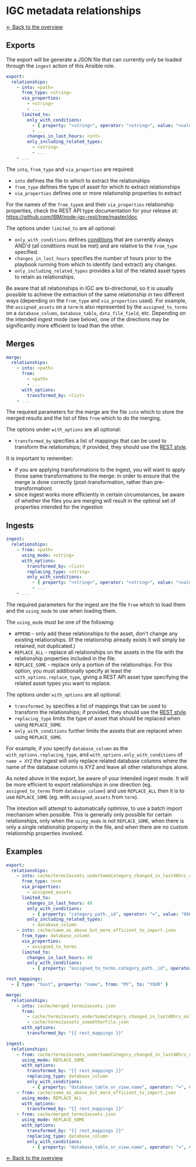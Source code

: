 # IGC metadata relationships

[<- Back to the overview](../README.md)

## Exports

The export will be generate a JSON file that can currently only be loaded through the `ingest` action of this Ansible role.

```yml
export:
  relationships:
    - into: <path>
      from_type: <string>
      via_properties:
        - <string>
        - ...
      limited_to:
        only_with_conditions:
          - { property: "<string>", operator: "<string>", value: "<value>" }
          - ...
        changes_in_last_hours: <int>
        only_including_related_types:
          - <string>
          - ...
    - ...
```

The `into`, `from_type` and `via_properties` are required:

- `into` defines the file to which to extract the relationships
- `from_type` defines the type of asset for which to extract relationships
- `via_properties` defines one or more relationship properties to extract

For the names of the `from_type`s and their `via_properties` relationship properties, check the REST API type documentation for your release at: https://github.com/IBM/node-igc-rest/tree/master/doc

The options under `limited_to` are all optional:

- `only_with_conditions` defines [conditions](conditions.md) that are currently always AND'd (all conditions must be met) and are relative to the `from_type` specified.
- `changes_in_last_hours` specifies the number of hours prior to the playbook running from which to identify (and extract) any changes.
- `only_including_related_types` provides a list of the related asset types to retain as relationships.

Be aware that all relationships in IGC are bi-directional, so it is usually possible to achieve the extraction of the same relationship in two different ways (depending on the `from_type` and `via_properties` used). For example, the `assigned_assets` on a `term` is also represented by the `assigned_to_terms` on a `database_column`, `database_table`, `data_file_field`, etc. Depending on the intended ingest mode (see below), one of the directions may be significantly more efficient to load than the other.

## Merges

```yml
merge:
  relationships:
    - into: <path>
      from:
        - <path>
        - ...
      with_options:
        transformed_by: <list>
    - ...
```

The required parameters for the merge are the file `into` which to store the merged results and the list of files `from` which to do the merging.

The options under `with_options` are all optional:

- `transformed_by` specifies a list of mappings that can be used to transform the relationships; if provided, they should use the [REST style](mappings.md#rest-style).

It is important to remember:

- if you are applying transformations to the ingest, you will want to apply those same transformations to the merge: in order to ensure that the merge is done correctly (post-transformation, rather than pre-transformation)
- since ingest works more efficiently in certain circumstances, be aware of whether the files you are merging will result in the optimal set of properties intended for the ingestion

## Ingests

```yml
ingest:
  relationships:
    - from: <path>
      using_mode: <string>
      with_options:
        transformed_by: <list>
        replacing_type: <string>
        only_with_conditions:
          - { property: "<string>", operator: "<string>", value: "<value>" }
          - ...
    - ...
```

The required parameters for the ingest are the file `from` which to load them and the `using_mode` to use when loading them.

The `using_mode` must be one of the following:

- `APPEND` - only add these relationships to the asset, don't change any existing relationships. (If the relationship already exists it will simply be retained, not duplicated.)
- `REPLACE_ALL` - replace all relationships on the assets in the file with the relationship properties included in the file.
- `REPLACE_SOME` - replace only a portion of the relationships. For this option, you must additionally specify at least the `with_options.replace_type`, giving a REST API asset type specifying the related asset types you want to replace.

The options under `with_options` are all optional:

- `transformed_by` specifies a list of mappings that can be used to transform the relationships; if provided, they should use the [REST style](mappings.md#rest-style).
- `replacing_type` limits the type of asset that should be replaced when using `REPLACE_SOME`.
- `only_with_conditions` further limits the assets that are replaced when using `REPLACE_SOME`.

For example, if you specify `database_column` as the `with_options.replacing_type`, and `with_options.only_with_conditions` of `name = XYZ` the ingest will only replace related database columns where the name of the database column is XYZ and leave all other relationships alone.

As noted above in the export, be aware of your intended ingest mode. It will be more efficient to export relationships in one direction (eg. `assigned_to_terms` from `database_column`) and use `REPLACE_ALL` then it is to use `REPLACE_SOME` (eg. with `assigned_assets` from `term`).

The intestion will attempt to automatically optimise, to use a batch import mechanism when possible. This is generally only possible for certain relationships, only when the `using_mode` is not `REPLACE_SOME`, when there is only a single relationship property in the file, and when there are no custom relationship properties involved.

## Examples

```yml
export:
  relationships:
    - into: cache/terms2assets_underSomeCategory_changed_in_last48hrs_only_dbcols.json
      from_type: term
      via_properties:
        - assigned_assets
      limited_to:
        changes_in_last_hours: 48
        only_with_conditions:
          - { property: "category_path._id", operator: "=", value: "6662c0f2.ee6a64fe.ko15n9ej3.cq2arq8.ld2q5u.2qonhvupr4m3b68ouj93c" }
        only_including_related_types:
          - database_column
    - into: cache/same_as_above_but_more_efficient_to_import.json
      from_type: database_column
      via_properties:
        - assigned_to_terms
      limited_to:
        changes_in_last_hours: 48
        only_with_conditions:
          - { property: "assigned_to_terms.category_path._id", operator: "=", value: "6662c0f2.ee6a64fe.ko15n9ej3.cq2arq8.ld2q5u.2qonhvupr4m3b68ouj93c" }

rest_mappings:
  - { type: "host", property: "name", from: "MY", to: "YOUR" }

merge:
  relationships:
    - into: cache/merged_terms2assets.json
      from:
        - cache/terms2assets_underSomeCategory_changed_in_last48hrs_only_dbcols.json
        - cache/terms2assets_someOtherFile.json
      with_options:
        transformed_by: "{{ rest_mappings }}"

ingest:
  relationships:
    - from: cache/terms2assets_underSomeCategory_changed_in_last48hrs_only_dbcols.json
      using_mode: REPLACE_SOME
      with_options:
        transformed_by: "{{ rest_mappings }}"
        replacing_type: database_column
        only_with_conditions:
          - { property: "database_table_or_view.name", operator: "=", value: "MYTABLE" }
    - from: cache/same_as_above_but_more_efficient_to_import.json
      using_mode: REPLACE_ALL
      with_options:
        transformed_by: "{{ rest_mappings }}"
    - from: cache/merged_terms2assets.json
      using_mode: REPLACE_SOME
      with_options:
        transformed_by: "{{ rest_mappings }}"
        replacing_type: database_column
        only_with_conditions:
          - { property: "database_table_or_view.name", operator: "=", value: "MYTABLE" }
```

[<- Back to the overview](../README.md)
